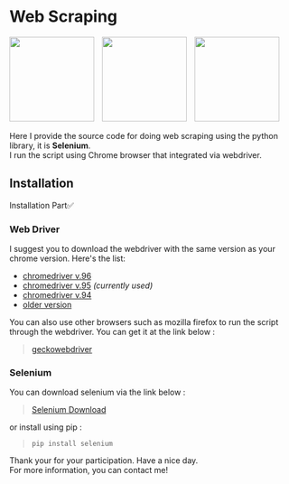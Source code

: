 # Web Scraping

<img src="https://upload.wikimedia.org/wikipedia/commons/d/d5/Selenium_Logo.png" width="150">&emsp;<img src="https://upload.wikimedia.org/wikipedia/commons/a/a5/Google_Chrome_icon_%28September_2014%29.svg" width="150">&emsp;<img src="https://upload.wikimedia.org/wikipedia/commons/0/01/Mozilla_Firefox_2004_Logo.png" width="150">

Here I provide the source code for doing web scraping using the python library, it is **Selenium**. <br/>
I run the script using Chrome browser that integrated via webdriver. <br/>

## Installation

Installation Part✅

### Web Driver
I suggest you to download the webdriver with the same version as your chrome version. Here's the list:
- [chromedriver v.96](https://chromedriver.storage.googleapis.com/index.html?path=96.0.4664.35/)
- [chromedriver v.95](https://chromedriver.storage.googleapis.com/index.html?path=95.0.4638.69/) _(currently used)_
- [chromedriver v.94](https://chromedriver.storage.googleapis.com/index.html?path=94.0.4606.113/)
- [older version](https://chromedriver.chromium.org/downloads)

You can also use other browsers such as mozilla firefox to run the script through the webdriver. You can get it at the link below :
> [geckowebdriver](https://github.com/mozilla/geckodriver/releases)

### Selenium
You can download selenium via the link below :
> [Selenium Download](selenium.dev/downloads/) <br/>

or install using pip :

> ```pip install selenium```

Thank your for your participation. Have a nice day. <br/>
For more information, you can contact me!
